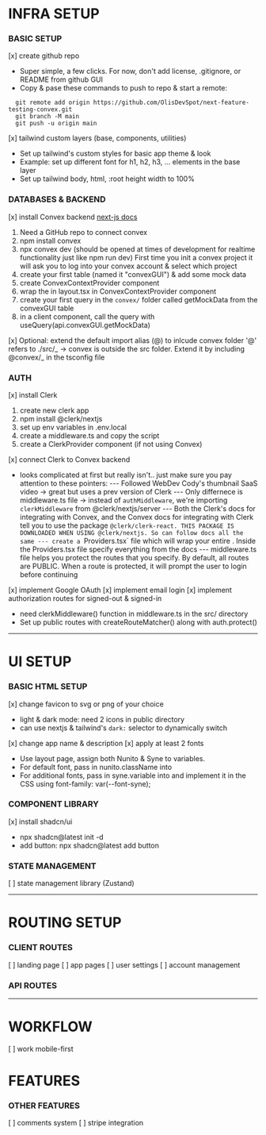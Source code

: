 # INFRA SETUP

### BASIC SETUP

[x] create github repo

- Super simple, a few clicks. For now, don't add license, .gitignore, or README from github GUI
- Copy & pase these commands to push to repo & start a remote:

```
  git remote add origin https://github.com/OlisDevSpot/next-feature-testing-convex.git
  git branch -M main
  git push -u origin main
```

[x] tailwind custom layers (base, components, utilities)

- Set up tailwind's custom styles for basic app theme & look
- Example: set up different font for h1, h2, h3, ... elements in the base layer
- Set up tailwind body, html, :root height width to 100%

### DATABASES & BACKEND

[x] install Convex backend
[next-js docs](https://docs.convex.dev/quickstart/nextjs)

1. Need a GitHub repo to connect convex
2. npm install convex
3. npx convex dev (should be opened at times of development for realtime functionality just like npm run dev)
   First time you init a convex project it will ask you to log into your convex account & select which project
4. create your first table (named it "convexGUI") & add some mock data
5. create ConvexContextProvider component
6. wrap the <body> in layout.tsx in ConvexContextProvider component
7. create your first query in the `convex/` folder called getMockData from the convexGUI table
8. in a client component, call the query with useQuery(api.convexGUI.getMockData)

[x] Optional: extend the default import alias (@) to inlcude convex folder
'@' refers to ./src/_ -> convex is outside the src folder. Extend it by including @convex/_ in the tsconfig file

### AUTH

[x] install Clerk

1. create new clerk app
2. npm install @clerk/nextjs
3. set up env variables in .env.local
4. create a middleware.ts and copy the script
5. create a ClerkProvider component (if not using Convex)

[x] connect Clerk to Convex backend

- looks complicated at first but really isn't.. just make sure you pay attention to these pointers:
  --- Followed WebDev Cody's thumbnail SaaS video -> great but uses a prev version of Clerk
  --- Only differnece is middleware.ts file -> instead of `authMiddleware`, we're importing `clerkMiddleware` from @clerk/nextjs/server
  --- Both the Clerk's docs for integrating with Convex, and the Convex docs for integrating with Clerk tell you to use the package `@clerk/clerk-react. THIS PACKAGE IS DOWNLOADED WHEN USING @clerk/nextjs. So can follow docs all the same
--- create a `Providers.tsx` file which will wrap your entire <html>. Inside the Providers.tsx file specify everything from the docs
  --- middleware.ts file helps you protect the routes that you specify. By default, all routes are PUBLIC. When a route is protected, it will prompt the user to login before continuing

[x] implement Google OAuth
[x] implement email login
[x] implement authorization routes for signed-out & signed-in

- need clerkMiddleware() function in middleware.ts in the src/ directory
- Set up public routes with createRouteMatcher() along with auth.protect()

---

# UI SETUP

### BASIC HTML SETUP

[x] change favicon to svg or png of your choice

- light & dark mode: need 2 icons in public directory
- can use nextjs & tailwind's `dark:` selector to dynamically switch

[x] change app name & description
[x] apply at least 2 fonts

- Use layout page, assign both Nunito & Syne to variables.
- For default font, pass in nunito.className into <body>
- For additional fonts, pass in syne.variable into <body> and implement it in the CSS using font-family: var(--font-syne);

### COMPONENT LIBRARY

[x] install shadcn/ui

- npx shadcn@latest init -d
- add button: npx shadcn@latest add button

### STATE MANAGEMENT

[ ] state management library (Zustand)

---

# ROUTING SETUP

### CLIENT ROUTES

[ ] landing page
[ ] app pages
[ ] user settings
[ ] account management

### API ROUTES

---

# WORKFLOW

[ ] work mobile-first

# FEATURES

### OTHER FEATURES

[ ] comments system
[ ] stripe integration
